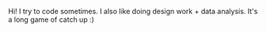 Hi! I try to code sometimes. I also like doing design work + data analysis. It's a long game of catch up :)

<!---
faithz314/faithz314 is a ✨ special ✨ repository because its `README.md` (this file) appears on your GitHub profile.
You can click the Preview link to take a look at your changes.
--->
